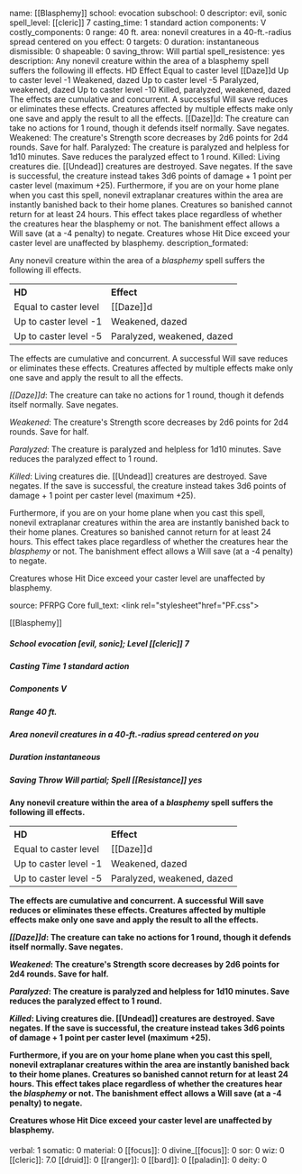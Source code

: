 name: [[Blasphemy]]
school: evocation
subschool: 0
descriptor: evil, sonic
spell_level: [[cleric]] 7
casting_time: 1 standard action
components: V
costly_components: 0
range: 40 ft.
area: nonevil creatures in a 40-ft.-radius spread centered on you
effect: 0
targets: 0
duration: instantaneous
dismissible: 0
shapeable: 0
saving_throw: Will partial
spell_resistence: yes
description: Any nonevil creature within the area of a blasphemy spell suffers the following ill effects. HD Effect Equal to caster level [[Daze]]d Up to caster level -1 Weakened, dazed Up to caster level -5 Paralyzed, weakened, dazed Up to caster level -10 Killed, paralyzed, weakened, dazed  The effects are cumulative and concurrent. A successful Will save reduces or eliminates these effects. Creatures affected by multiple effects make only one save and apply the result to all the effects. [[Daze]]d: The creature can take no actions for 1 round, though it defends itself normally. Save negates. Weakened: The creature's Strength score decreases by 2d6 points for 2d4 rounds. Save for half. Paralyzed: The creature is paralyzed and helpless for 1d10 minutes. Save reduces the paralyzed effect to 1 round. Killed: Living creatures die. [[Undead]] creatures are destroyed. Save negates. If the save is successful, the creature instead takes 3d6 points of damage + 1 point per caster level (maximum +25). Furthermore, if you are on your home plane when you cast this spell, nonevil extraplanar creatures within the area are instantly banished back to their home planes. Creatures so banished cannot return for at least 24 hours. This effect takes place regardless of whether the creatures hear the blasphemy or not. The banishment effect allows a Will save (at a -4 penalty) to negate. Creatures whose Hit Dice exceed your caster level are unaffected by blasphemy.
description_formated: <p>Any nonevil creature within the area of a <i>blasphemy</i> spell suffers the following ill effects.</p><p><table> <tr align="left"><th>HD</th><th>Effect</th></tr> <tr><td>Equal to caster level</td><td>[[Daze]]d</td></tr> <tr><td>Up to caster level -1</td><td>Weakened, dazed</td></tr> <tr><td>Up to caster level -5</td><td>Paralyzed</a>, weakened, dazed</td></tr> </table>The effects are cumulative and concurrent. A successful Will save reduces or eliminates these effects. Creatures affected by multiple effects make only one save and apply the result to all the effects.</p><p><i>[[Daze]]d</i>: The creature can take no actions for 1 round, though it defends itself normally. Save negates.</p><p><i>Weakened</i>: The creature's Strength score decreases by 2d6 points for 2d4 rounds. Save for half.</p><p><i>Paralyzed</i>: The creature is paralyzed and helpless for 1d10 minutes. Save reduces the paralyzed effect to 1 round.</p><p><i>Killed</i>: Living creatures die. [[Undead]] creatures are destroyed. Save negates. If the save is successful, the creature instead takes 3d6 points of damage + 1 point per caster level (maximum +25).</p><p>Furthermore, if you are on your home plane when you cast this spell, nonevil extraplanar creatures within the area are instantly banished back to their home planes. Creatures so banished cannot return for at least 24 hours. This effect takes place regardless of whether the creatures hear the <i>blasphemy</i> or not. The banishment effect allows a Will save (at a -4 penalty) to negate.</p><p>Creatures whose Hit Dice exceed your caster level are unaffected by blasphemy.</p>
source: PFRPG Core
full_text: <link rel="stylesheet"href="PF.css"><div class="heading"><p class="alignleft">[[Blasphemy]]</p><div style="clear: both;"></div></div><div><h5><b>School </b>evocation [evil, sonic]; <b>Level </b>[[cleric]] 7</h5><h5><b>Casting Time </b>1 standard action</h5><h5><b>Components </b>V</h5><h5><b>Range </b>40 ft.</h5><h5><b>Area </b>nonevil creatures in a 40-ft.-radius spread centered on you</h5><h5><b>Duration </b>instantaneous</h5><h5><b>Saving Throw </b>Will partial; <b>Spell [[Resistance]] </b>yes</h5></div><div><h4><p>Any nonevil creature within the area of a <i>blasphemy</i> spell suffers the following ill effects.</p><p><table> <tr align="left"><th>HD</th><th>Effect</th></tr> <tr><td>Equal to caster level</td><td>[[Daze]]d</td></tr> <tr><td>Up to caster level -1</td><td>Weakened, dazed</td></tr> <tr><td>Up to caster level -5</td><td>Paralyzed</a>, weakened, dazed</td></tr> </table>The effects are cumulative and concurrent. A successful Will save reduces or eliminates these effects. Creatures affected by multiple effects make only one save and apply the result to all the effects.</p><p><i>[[Daze]]d</i>: The creature can take no actions for 1 round, though it defends itself normally. Save negates.</p><p><i>Weakened</i>: The creature's Strength score decreases by 2d6 points for 2d4 rounds. Save for half.</p><p><i>Paralyzed</i>: The creature is paralyzed and helpless for 1d10 minutes. Save reduces the paralyzed effect to 1 round.</p><p><i>Killed</i>: Living creatures die. [[Undead]] creatures are destroyed. Save negates. If the save is successful, the creature instead takes 3d6 points of damage + 1 point per caster level (maximum +25).</p><p>Furthermore, if you are on your home plane when you cast this spell, nonevil extraplanar creatures within the area are instantly banished back to their home planes. Creatures so banished cannot return for at least 24 hours. This effect takes place regardless of whether the creatures hear the <i>blasphemy</i> or not. The banishment effect allows a Will save (at a -4 penalty) to negate.</p><p>Creatures whose Hit Dice exceed your caster level are unaffected by blasphemy.</p></h4></div>
verbal: 1
somatic: 0
material: 0
[[focus]]: 0
divine_[[focus]]: 0
sor: 0
wiz: 0
[[cleric]]: 7.0
[[druid]]: 0
[[ranger]]: 0
[[bard]]: 0
[[paladin]]: 0
deity: 0
